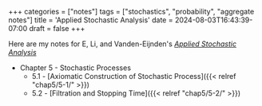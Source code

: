 +++
categories = ["notes"]
tags = ["stochastics", "probability", "aggregate notes"]
title = 'Applied Stochastic Analysis'
date = 2024-08-03T16:43:39-07:00
draft = false
+++

Here are my notes for E, Li, and Vanden-Eijnden's [_Applied Stochastic Analysis_](https://bookstore.ams.org/gsm-199/)

- Chapter 5 - Stochastic Processes
    - 5.1 - [Axiomatic Construction of Stochastic Process]({{< relref "chap5/5-1/" >}}) 
    - 5.2 - [Filtration and Stopping Time]({{< relref "chap5/5-2/" >}})
